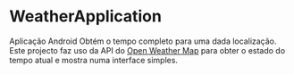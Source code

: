 # WeatherApplication

Aplicação Android
Obtém o tempo completo para uma dada localização.
Este projecto faz uso da API do [Open Weather Map](openweathermap.org) para obter o estado do tempo atual e mostra numa interface simples.